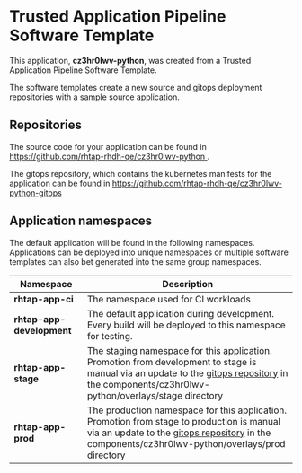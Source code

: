 # Trusted Application Pipeline Software Template

This application, **cz3hr0lwv-python**, was created from a Trusted Application Pipeline Software Template.

The software templates create a new source and gitops deployment repositories with a sample source application. 

## Repositories

The source code for your application can be found in [https://github.com/rhtap-rhdh-qe/cz3hr0lwv-python ](https://github.com/rhtap-rhdh-qe/cz3hr0lwv-python ).
 
The gitops repository, which contains the kubernetes manifests for the application can be found in 
[https://github.com/rhtap-rhdh-qe/cz3hr0lwv-python-gitops ](https://github.com/rhtap-rhdh-qe/cz3hr0lwv-python-gitops ) 

## Application namespaces 

The default application will be found in the following namespaces. Applications can be deployed into unique namespaces or multiple software templates can also bet generated into the same group namespaces.  

|  Namespace   |  Description   |  
| -------- | -------- |
| **rhtap-app-ci** | The namespace used for CI workloads |
| **rhtap-app-development** | The default application during development. Every build will be deployed to this namespace for testing. |
| **rhtap-app-stage** | The staging namespace for this application. Promotion from development to stage is manual via an update to the [gitops repository](https://github.com/rhtap-rhdh-qe/cz3hr0lwv-python-gitops ) in the components/cz3hr0lwv-python/overlays/stage directory |
| **rhtap-app-prod** | The production namespace for this application. Promotion from stage to production is manual via an update to the [gitops repository](https://github.com/rhtap-rhdh-qe/cz3hr0lwv-python-gitops ) in the components/cz3hr0lwv-python/overlays/prod directory |